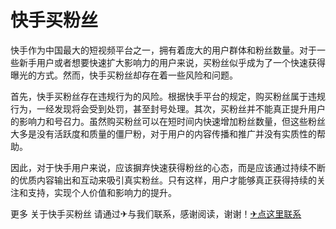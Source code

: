 # 快手买粉丝

快手作为中国最大的短视频平台之一，拥有着庞大的用户群体和粉丝数量。对于一些新手用户或者想要快速扩大影响力的用户来说，买粉丝似乎成为了一个快速获得曝光的方式。然而，快手买粉丝却存在着一些风险和问题。

首先，快手买粉丝存在违规行为的风险。根据快手平台的规定，购买粉丝属于违规行为，一经发现将会受到处罚，甚至封号处理。其次，买粉丝并不能真正提升用户的影响力和号召力。虽然购买粉丝可以在短时间内快速增加粉丝数量，但这些粉丝大多是没有活跃度和质量的僵尸粉，对于用户的内容传播和推广并没有实质性的帮助。

因此，对于快手用户来说，应该摒弃快速获得粉丝的心态，而是应该通过持续不断的优质内容输出和互动来吸引真实粉丝。只有这样，用户才能够真正获得持续的关注和支持，实现个人价值和影响力的提升。

更多 关于快手买粉丝 请通过✈与我们联系，感谢阅读，谢谢！[✈点这里联系](https://1.k02.cc)